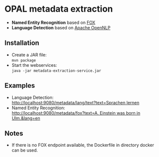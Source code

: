 # OPAL metadata extraction

* **Named Entity Recognition** based on [FOX](https://github.com/dice-group/FOX)
* **Language Detection** based on [Apache OpenNLP](https://opennlp.apache.org/)

## Installation

* Create a JAR file:  
  `mvn package`
* Start the webservices:  
  `java -jar metadata-extraction-service.jar`

## Examples

* Language Detection:  
  [http://localhost:9080/metadata/lang/text?text=Sprachen lernen](http://localhost:9080/metadata/lang/text?text=Sprachen%20lernen)
* Named Entity Recognition:  
  [http://localhost:9080/metadata/fox?text=A. Einstein was born in Ulm.&lang=en](http://localhost:9080/metadata/fox?text=A.%20Einstein%20was%20born%20in%20Ulm.&lang=en)

## Notes

* If there is no FOX endpoint available, the Dockerfile in directory docker can be used.
